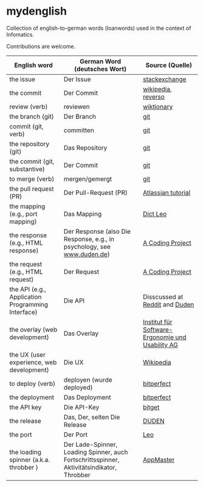 # mydenglish
Collection of english-to-german words (loanwords) used in the context of Infomatics.

Contributions are welcome.

|English word|German Word (deutsches Wort)|Source (Quelle)|
| ---------- | -------------------------- |-------------|
| the issue  | Der Issue                  | [stackexchange](https://german.stackexchange.com/questions/30206/whats-the-right-article-for-issue-in-german)|
| the commit | Der Commit                 | [wikipedia](https://de.wikipedia.org/wiki/Commit), [reverso](https://context.reverso.net/%C3%BCbersetzung/deutsch-englisch/der+Commit)|
| review (verb) | reviewen                 | [wiktionary](https://de.wiktionary.org/wiki/reviewen#:~:text=Herkunft%3A,vom%20englischen%20Verb%20review&text=Sinnverwandte%20W%C3%B6rter%3A,pr%C3%BCfen%2C%20rezensieren%2C%20testen%2C%20%C3%BCberpr%C3%BCfen)|
| the branch (git) | Der Branch | [git](https://git-scm.com/book/de/v2/Git-Branching-Branch-Management)|
| commit (git, verb) | committen | [git](https://git-scm.com/book/de/v2/Git-Grundlagen-Ungewollte-%C3%84nderungen-r%C3%BCckg%C3%A4ngig-machen)|
| the repository (git) | Das Repository | [git](https://git-scm.com/book/de/v2/Git-Grundlagen-Ein-Git-Repository-anlegen)|
| the commit (git, substantive) | Der Commit | [git](https://git-scm.com/book/de/v2/Git-Grundlagen-Ungewollte-%C3%84nderungen-r%C3%BCckg%C3%A4ngig-machen)|
| to merge (verb) | mergen/gemergt | [git](https://git-scm.com/book/de/v2/Git-Branching-Einfaches-Branching-und-Merging)|
| the pull request (PR) | Der Pull-Request (PR) | [Atlassian tutorial](https://www.atlassian.com/de/git/tutorials/making-a-pull-request)|
| the mapping (e.g., port mapping) | Das Mapping | [Dict Leo](https://dict.leo.org/englisch-deutsch/mapping)|
| the response (e.g., HTML response) | Der Response (also Die Response, e.g., in psychology, see www.duden.de) | [A Coding Project](https://www.a-coding-project.de/ratgeber/http/response-codes)|
| the request (e.g., HTML request) | Der Request | [A Coding Project](https://www.a-coding-project.de/ratgeber/http/response-codes)|
| the API (e.g., Application Programming Interface) | Die API | Disscussed at [Reddit](https://www.reddit.com/r/de_EDV/comments/ypp87q/sagt_ihr_die_api_oder_das_api/?rdt=37011) and [Duden](https://www.duden.de/sprachwissen/sprachratgeber/Das-Genus-von-Fremdw%C3%B6rtern)|
| the overlay (web development) | Das Overlay | [Institut für Software-Ergonomie und Usability AG](https://www.usability.ch/news/uebermaessige-verwendung-overlays.html)|
| the UX (user experience, web development) | Die UX | [Wikipedia](https://de.wikipedia.org/wiki/User_Experience)|
| to deploy (verb) | deployen (wurde deployed) | [bitperfect](https://bitperfect.at/blog/deployment)|
| the deployment | Das Deployment | [bitperfect](https://bitperfect.at/blog/deployment)|
| the API key | Die API-Key | [bitget](https://www.bitget.com/de/support/articles/12560603797947)|
| the release | Das, Der, selten Die Release | [DUDEN](https://www.duden.de/rechtschreibung/Release_Softwareversion)|
| the port | Der Port | [Leo](https://dict.leo.org/englisch-deutsch/Port)|
| the loading spinner (a.k.a. throbber ) | Der Lade-Spinner, Loading Spinner, auch Fortschrittsspinner, Aktivitätsindikator, Throbber  | [AppMaster](https://appmaster.io/de/glossary/loading-spinner-de)|

